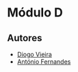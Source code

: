 # Módulo D

<!-- Insert information here -->

## Autores

- [Diogo Vieira](https://github.com/DiogoVieira63)
- [António Fernandes](https://github.com/antoniolmf)
